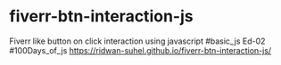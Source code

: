 # fiverr-btn-interaction-js 
Fiverr like button on click interaction using javascript
#basic_js Ed-02 #100Days_of_js https://ridwan-suhel.github.io/fiverr-btn-interaction-js/
